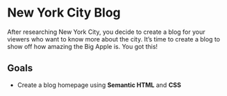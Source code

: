 # New York City Blog

After researching New York City, you decide to create a blog for your viewers who want to know more about the city. It’s time to create a blog to show off how amazing the Big Apple is. You got this!

## Goals
- Create a blog homepage using <b>Semantic HTML</b> and <b>CSS</b>

